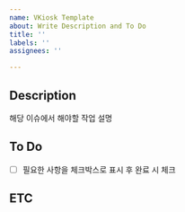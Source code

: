 ```yaml
---
name: VKiosk Template
about: Write Description and To Do
title: ''
labels: ''
assignees: ''

---
```


## Description
 해당 이슈에서 해야할 작업 설명

## To Do
- [ ]  필요한 사항을 체크박스로 표시 후 완료 시 체크
  
## ETC
